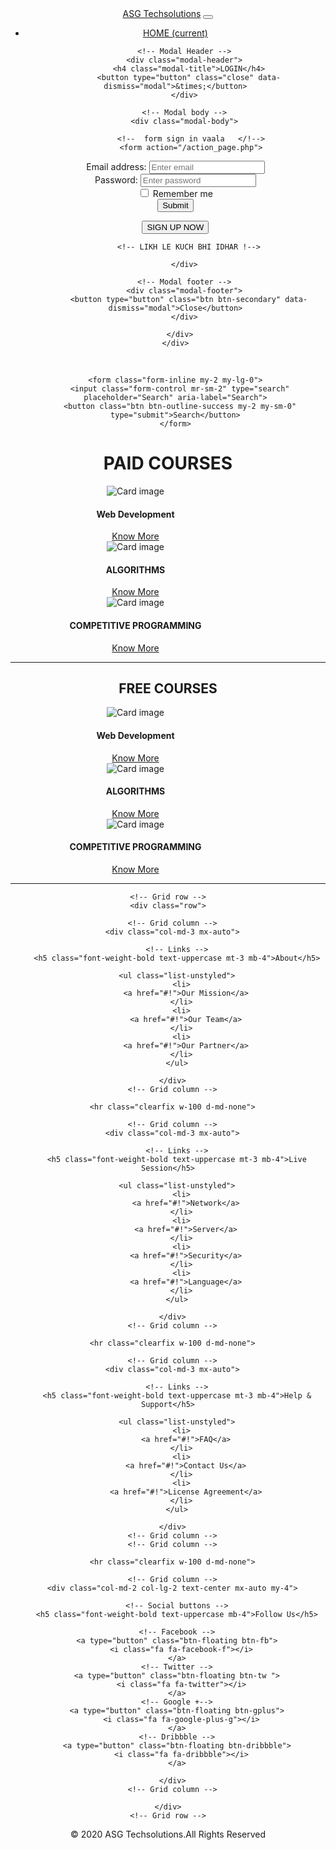<!DOCTYPE html>
<html lang="en">
<head>
	<meta charset="UTF-8">
	<meta name="viewport" content="width=device-width, initial-scale=1">
	<title>ASG TECHSOLUTIONS PVT.LTD.</title>
	<!-- Latest compiled and minified CSS -->
<link rel="stylesheet" href="https://maxcdn.bootstrapcdn.com/bootstrap/4.4.1/css/bootstrap.min.css">

<!-- SOCIAL MEDI LIBRARY!-->
<link rel="stylesheet" href="https://cdnjs.cloudflare.com/ajax/libs/font-awesome/4.7.0/css/font-awesome.min.css">

<!-- jQuery library -->
<script src="https://ajax.googleapis.com/ajax/libs/jquery/3.5.1/jquery.min.js"></script>

<!-- Popper JS -->
<script src="https://cdnjs.cloudflare.com/ajax/libs/popper.js/1.16.0/umd/popper.min.js"></script>

<!-- Latest compiled JavaScript -->
<script src="https://maxcdn.bootstrapcdn.com/bootstrap/4.4.1/js/bootstrap.min.js"></script>

</script>
  <style>
  /* Make the image fully responsive */
  .carousel-inner img {
    width: 100%;
    height: 100%;
  }
  </style>
</head>



<body>
	

<header>
	<!-- FOR NAV BAR UPAR VAALA -->
	<nav class="navbar navbar-expand-lg .navbar-dark bg-dark">
  <a class="navbar-brand" href="#">ASG Techsolutions</a>
  <button class="navbar-toggler" type="button" data-toggle="collapse" data-target="#navbarSupportedContent" aria-controls="navbarSupportedContent" aria-expanded="false" aria-label="Toggle navigation">
    <span class="navbar-toggler-icon"></span>
  </button>

  <div class="collapse navbar-collapse" id="navbarSupportedContent">
    <ul class="navbar-nav ml-auto">
      <li class="nav-item active">
        <a class="nav-link" href="raj.html">HOME <span class="sr-only">(current)</span></a>
      </li>
      <!-- 
      <li class="nav-item">

        <a class="nav-link" href="#">LOGIN / SIGN UP</a>
      </li>
      !-->

      <li class="nav-item dropdown">
        <a class="nav-link dropdown-toggle" href="#" id="navbarDropdown" role="button" data-toggle="dropdown" aria-haspopup="true" aria-expanded="false">
         COURSES
        </a>
        <div class="dropdown-menu" aria-labelledby="navbarDropdown">
          <a class="dropdown-item" href="#">WEB</a>
          <a class="dropdown-item" href="#">PROGRAMMING</a>
          <div class="dropdown-divider"></div>
          <a class="dropdown-item" href="#">OTHER COURSES</a>
        </div>
      </li>
      <li class="nav-item">
        <a class="nav-link disabled" href="#" tabindex="-1" aria-disabled="true"></a>
      </li>
    </ul>
<div>
  

<button class=" btn btn-warning" data-toggle="modal" data-target="#myModal">LOGIN / SIGN UP  </button>

<br>

  <!-- The Modal -->
  <div class="modal fade" id="myModal">
    <div class="modal-dialog modal-dialog-centered">
      <div class="modal-content">
      
        <!-- Modal Header -->
        <div class="modal-header">
          <h4 class="modal-title">LOGIN</h4>
          <button type="button" class="close" data-dismiss="modal">&times;</button>
        </div>
        
        <!-- Modal body -->
        <div class="modal-body">
           
           <!--  form sign in vaala   </!-->
           <form action="/action_page.php">
  <div class="form-group">
    <label for="email">Email address:</label>
    <input type="email" class="form-control" placeholder="Enter email" id="email">
  </div>
  <div class="form-group">
    <label for="pwd">Password:</label>
    <input type="password" class="form-control" placeholder="Enter password" id="pwd">
  </div>
  <div class="form-group form-check">
    <label class="form-check-label">
      <input class="form-check-input" type="checkbox"> Remember me
    </label>
  </div>
  <button type="submit" class="btn btn-primary">Submit</button>
  <br>
  <div>
    
  <button type="button" class="btn btn-outline-primary btn-lg float-right">SIGN UP NOW</button>
</div>
</form>

          <!-- LIKH LE KUCH BHI IDHAR !-->
      
        </div>
        
        <!-- Modal footer -->
        <div class="modal-footer">
          <button type="button" class="btn btn-secondary" data-dismiss="modal">Close</button>
        </div>
        
      </div>
    </div>
  </div>
  
</div>
<br>

<div>
  

    <form class="form-inline my-2 my-lg-0">
      <input class="form-control mr-sm-2" type="search" placeholder="Search" aria-label="Search">
      <button class="btn btn-outline-success my-2 my-sm-0" type="submit">Search</button>
    </form>
  </div>
</nav>
</div>



<h1>
  <div class="font-weight-bold text-xl-center text-">
  PAID COURSES
</div>
</h1>

<section>
  

<div class="row text-dark text-center">
  <div class="col-lg-4 col-md-4 col-12 container-fluid">
    <div class="card" style="width:400px">
  <img class="card-img-top" src="ni3.jpg" alt="Card image">
  <div class="card-body">
    <h4 class="card-title">Web Development</h4>
    <p class="card-text"></p>
    <a href="#" class="btn btn-primary">Know More</a>
  </div>
</div>
  </div>

  <div class="col-lg-4 col-md-4 col-12 container-fluid">
    <div class="card" style="width:400px">
  <img class="card-img-top" src="ni3.jpg" alt="Card image">
  <div class="card-body">
    <h4 class="card-title">ALGORITHMS</h4>
    <p class="card-text"></p>
    <a href="#" class="btn btn-primary">Know More</a>
  </div>
</div>
  </div>

  <div class="col-lg-4 col-md-4 col-12">
    <div class="card" style="width:400px">
  <img class="card-img-top" src="ni3.jpg" alt="Card image">
  <div class="card-body">
    <h4 class="card-title">COMPETITIVE PROGRAMMING</h4>
    <p class="card-text"></p>
    <a href="#" class="btn btn-primary">Know More</a>
  </div>
</div>
  </div>

  
</div>

<hr>
<h1>
  <div class="font-weight-bold text-xl-center text-">
  FREE COURSES
</div>
</h1>


<section>
  

<div class="row text-dark text-center">
  <div class="col-lg-4 col-md-4 col-12 container-fluid">
    <div class="card" style="width:400px">
  <img class="card-img-top" src="ni3.jpg" alt="Card image">
  <div class="card-body">
    <h4 class="card-title">Web Development</h4>
    <p class="card-text"></p>
    <a href="#" class="btn btn-primary">Know More</a>
  </div>
</div>
  </div>

  <div class="col-lg-4 col-md-4 col-12 container-fluid">
    <div class="card" style="width:400px">
  <img class="card-img-top" src="ni3.jpg" alt="Card image">
  <div class="card-body">
    <h4 class="card-title">ALGORITHMS</h4>
    <p class="card-text"></p>
    <a href="#" class="btn btn-primary">Know More</a>
  </div>
</div>
  </div>

  <div class="col-lg-4 col-md-4 col-12">
    <div class="card" style="width:400px">
  <img class="card-img-top" src="ni3.jpg" alt="Card image">
  <div class="card-body">
    <h4 class="card-title">COMPETITIVE PROGRAMMING</h4>
    <p class="card-text"></p>
    <a href="#" class="btn btn-primary">Know More</a>
  </div>
</div>
  </div>

  
</div>

<hr>


</section>


<!-- Footer -->
<footer class="page-footer font-small indigo">

  <!-- Footer Links -->
  <div class="container text-center text-md-left">

    <!-- Grid row -->
    <div class="row">

      <!-- Grid column -->
      <div class="col-md-3 mx-auto">

        <!-- Links -->
        <h5 class="font-weight-bold text-uppercase mt-3 mb-4">About</h5>

        <ul class="list-unstyled">
          <li>
            <a href="#!">Our Mission</a>
          </li>
          <li>
            <a href="#!">Our Team</a>
          </li>
          <li>
            <a href="#!">Our Partner</a>
          </li>
        </ul>

      </div>
      <!-- Grid column -->

      <hr class="clearfix w-100 d-md-none">

      <!-- Grid column -->
      <div class="col-md-3 mx-auto">

        <!-- Links -->
        <h5 class="font-weight-bold text-uppercase mt-3 mb-4">Live Session</h5>

        <ul class="list-unstyled">
          <li>
            <a href="#!">Network</a>
          </li>
          <li>
            <a href="#!">Server</a>
          </li>
          <li>
            <a href="#!">Security</a>
          </li>
          <li>
            <a href="#!">Language</a>
          </li>
        </ul>

      </div>
      <!-- Grid column -->

      <hr class="clearfix w-100 d-md-none">

      <!-- Grid column -->
      <div class="col-md-3 mx-auto">

        <!-- Links -->
        <h5 class="font-weight-bold text-uppercase mt-3 mb-4">Help & Support</h5>

        <ul class="list-unstyled">
          <li>
            <a href="#!">FAQ</a>
          </li>
          <li>
            <a href="#!">Contact Us</a>
          </li>
          <li>
            <a href="#!">License Agreement</a>
          </li>
        </ul>

      </div>
      <!-- Grid column -->
      <!-- Grid column -->

      <hr class="clearfix w-100 d-md-none">

      <!-- Grid column -->
      <div class="col-md-2 col-lg-2 text-center mx-auto my-4">

        <!-- Social buttons -->
        <h5 class="font-weight-bold text-uppercase mb-4">Follow Us</h5>

        <!-- Facebook -->
        <a type="button" class="btn-floating btn-fb">
          <i class="fa fa-facebook-f"></i>
        </a>
        <!-- Twitter -->
        <a type="button" class="btn-floating btn-tw ">
          <i class="fa fa-twitter"></i>
        </a>
        <!-- Google +-->
        <a type="button" class="btn-floating btn-gplus">
          <i class="fa fa-google-plus-g"></i>
        </a>
        <!-- Dribbble -->
        <a type="button" class="btn-floating btn-dribbble">
          <i class="fa fa-dribbble"></i>
        </a>

      </div>
      <!-- Grid column -->

    </div>
    <!-- Grid row -->

  </div>
  <!-- Footer Links -->

  <!-- Copyright -->
  <div class="footer-copyright text-center py-3">© 2020 ASG Techsolutions.All Rights Reserved
   
  </div>
  <!-- Copyright -->
</body>
</footer>
<!-- Footer -->
</html>

